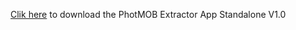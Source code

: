 [Clik here](https://www.dropbox.com/s/omnmctx6z9jxfja/PhotoMOB_Extractor_App_Standalone_V1.0.zip?dl=0) to download the PhotMOB Extractor App Standalone V1.0
